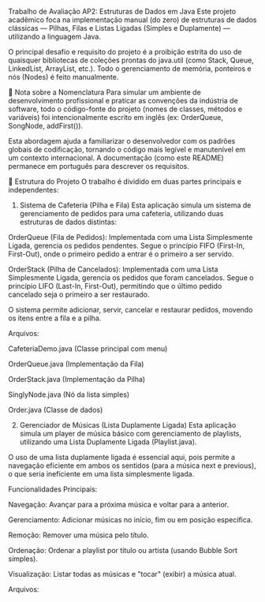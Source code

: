 Trabalho de Avaliação AP2: Estruturas de Dados em Java
Este projeto acadêmico foca na implementação manual (do zero) de estruturas de dados clássicas — Pilhas, Filas e Listas Ligadas (Simples e Duplamente) — utilizando a linguagem Java.

O principal desafio e requisito do projeto é a proibição estrita do uso de quaisquer bibliotecas de coleções prontas do java.util (como Stack, Queue, LinkedList, ArrayList, etc.). Todo o gerenciamento de memória, ponteiros e nós (Nodes) é feito manualmente.

📝 Nota sobre a Nomenclatura
Para simular um ambiente de desenvolvimento profissional e praticar as convenções da indústria de software, todo o código-fonte do projeto (nomes de classes, métodos e variáveis) foi intencionalmente escrito em inglês (ex: OrderQueue, SongNode, addFirst()).

Esta abordagem ajuda a familiarizar o desenvolvedor com os padrões globais de codificação, tornando o código mais legível e manutenível em um contexto internacional. A documentação (como este README) permanece em português para descrever os requisitos.

📂 Estrutura do Projeto
O trabalho é dividido em duas partes principais e independentes:

1. Sistema de Cafeteria (Pilha e Fila)
Esta aplicação simula um sistema de gerenciamento de pedidos para uma cafeteria, utilizando duas estruturas de dados distintas:

OrderQueue (Fila de Pedidos): Implementada com uma Lista Simplesmente Ligada, gerencia os pedidos pendentes. Segue o princípio FIFO (First-In, First-Out), onde o primeiro pedido a entrar é o primeiro a ser servido.

OrderStack (Pilha de Cancelados): Implementada com uma Lista Simplesmente Ligada, gerencia os pedidos que foram cancelados. Segue o princípio LIFO (Last-In, First-Out), permitindo que o último pedido cancelado seja o primeiro a ser restaurado.

O sistema permite adicionar, servir, cancelar e restaurar pedidos, movendo os itens entre a fila e a pilha.

Arquivos:

CafeteriaDemo.java (Classe principal com menu)

OrderQueue.java (Implementação da Fila)

OrderStack.java (Implementação da Pilha)

SinglyNode.java (Nó da lista simples)

Order.java (Classe de dados)

2. Gerenciador de Músicas (Lista Duplamente Ligada)
Esta aplicação simula um player de música básico com gerenciamento de playlists, utilizando uma Lista Duplamente Ligada (Playlist.java).

O uso de uma lista duplamente ligada é essencial aqui, pois permite a navegação eficiente em ambos os sentidos (para a música next e previous), o que seria ineficiente em uma lista simplesmente ligada.

Funcionalidades Principais:

Navegação: Avançar para a próxima música e voltar para a anterior.

Gerenciamento: Adicionar músicas no início, fim ou em posição específica.

Remoção: Remover uma música pelo título.

Ordenação: Ordenar a playlist por título ou artista (usando Bubble Sort simples).

Visualização: Listar todas as músicas e "tocar" (exibir) a música atual.

Arquivos:
